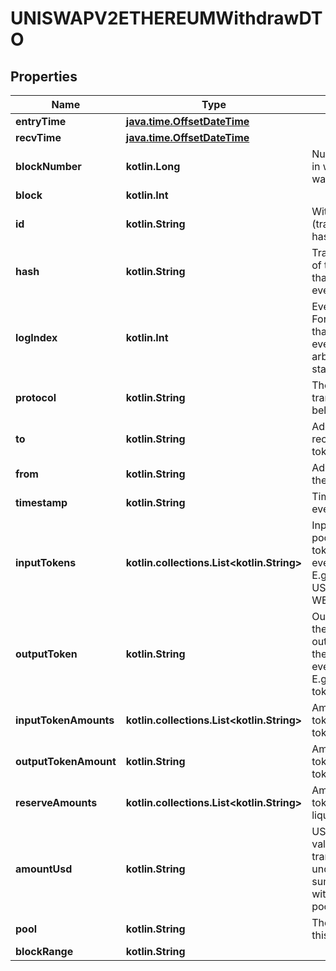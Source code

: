 
# UNISWAPV2ETHEREUMWithdrawDTO

## Properties
Name | Type | Description | Notes
------------ | ------------- | ------------- | -------------
**entryTime** | [**java.time.OffsetDateTime**](java.time.OffsetDateTime.md) |  |  [optional]
**recvTime** | [**java.time.OffsetDateTime**](java.time.OffsetDateTime.md) |  |  [optional]
**blockNumber** | **kotlin.Long** | Number of block in which entity was recorded. |  [optional]
**block** | **kotlin.Int** |  |  [optional]
**id** | **kotlin.String** | Withdraw-(transaction hash)-(log index) |  [optional]
**hash** | **kotlin.String** | Transaction hash of the transaction that emitted this event |  [optional]
**logIndex** | **kotlin.Int** | Event log index. For transactions that don&#39;t emit event, create arbitrary index starting from 0 |  [optional]
**protocol** | **kotlin.String** | The protocol this transaction belongs to |  [optional]
**to** | **kotlin.String** | Address that received the tokens |  [optional]
**from** | **kotlin.String** | Address that sent the tokens |  [optional]
**timestamp** | **kotlin.String** | Timestamp of this event |  [optional]
**inputTokens** | **kotlin.collections.List&lt;kotlin.String&gt;** | Input tokens of the pool (not input tokens of the event/transaction). E.g. WETH and USDC from a WETH-USDC pool |  [optional]
**outputToken** | **kotlin.String** | Output token of the pool (not output token of the event/transaction). E.g. the UNI-LP token |  [optional]
**inputTokenAmounts** | **kotlin.collections.List&lt;kotlin.String&gt;** | Amount of input tokens in the token&#39;s native unit |  [optional]
**outputTokenAmount** | **kotlin.String** | Amount of output tokens in the token&#39;s native unit |  [optional]
**reserveAmounts** | **kotlin.collections.List&lt;kotlin.String&gt;** | Amount of input tokens in the liquidity pool |  [optional]
**amountUsd** | **kotlin.String** | USD-normalized value of the transaction of the underlying (e.g. sum of tokens withdrawn from a pool) |  [optional]
**pool** | **kotlin.String** | The pool involving this transaction |  [optional]
**blockRange** | **kotlin.String** |  |  [optional]



